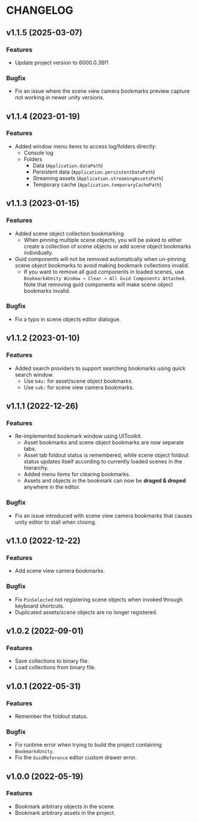 # CHANGELOG

## v1.1.5 (2025-03-07)

### Features

- Update project version to 6000.0.38f1

### Bugfix

- Fix an issue where the scene view camera bookmarks preview capture not working in newer unity versions.

## v1.1.4 (2023-01-19)

### Features

- Added window menu items to access log/folders directly:
  - Console log
  - Folders
    - Data (`Application.dataPath`)
    - Persistent data (`Application.persistentDataPath`)
    - Streaming assets (`Application.streamingAssetsPath`)
    - Temporary cache (`Application.temporaryCachePath`)

## v1.1.3 (2023-01-15)

### Features

- Added scene object collection bookmarking.
  - When pinning multiple scene objects, you will be asked to either create a collection of scene objects or add scene object bookmarks individually.
- Guid components will not be removed automatically when un-pinning scene object bookmarks to avoid making bookmark collections invalid.
  - If you want to remove all guid components in loaded scenes, use `Bookmark4Unity Window → Clear → All Guid Components Attached`. Note that removing guid components will make scene object bookmarks invalid.

### Bugfix

- Fix a typo in scene objects editor dialogue.

## v1.1.2 (2023-01-10)

### Features

- Added search providers to support searching bookmarks using quick search window.
  - Use `b4u:` for asset/scene object bookmarks.
  - Use `svb:` for scene view camera bookmarks.

## v1.1.1 (2022-12-26)

### Features

- Re-implemented bookmark window using UIToolkit.
  - Asset bookmarks and scene object bookmarks are now separate tabs.
  - Asset tab foldout status is remembered, while scene object foldout status updates itself according to currently loaded scenes in the hierarchy.
  - Added menu items for clearing bookmarks.
  - Assets and objects in the bookmark can now be **draged & droped** anywhere in the editor.

### Bugfix

- Fix an issue introduced with scene view camera bookmarks that causes unity editor to stall when closing.

## v1.1.0 (2022-12-22)

### Features

- Add scene view camera bookmarks.

### Bugfix

- Fix `PinSelected` not registering scene objects when invoked through keyboard shortcuts.
- Duplicated assets/scene objects are no longer registered.

## v1.0.2 (2022-09-01)

### Features

- Save collections to binary file.
- Load collections from binary file.

## v1.0.1 (2022-05-31)

### Features

- Remember the foldout status.

### Bugfix

- Fix runtime error when trying to build the project containing `Bookmark4Unity`.
- Fix the `GuidReference` editor custom drawer error.

## v1.0.0 (2022-05-19)

### Features

- Bookmark arbitrary objects in the scene.
- Bookmark arbitrary assets in the project.
